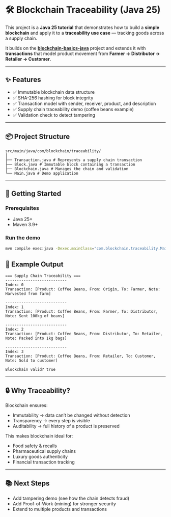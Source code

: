 # 🛠 Blockchain Traceability (Java 25)

This project is a **Java 25 tutorial** that demonstrates how to build a **simple blockchain** and apply it to a **traceability use case** — tracking goods across a supply chain.

It builds on the **[blockchain-basics-java](#)** project and extends it with **transactions** that model product movement from **Farmer → Distributor → Retailer → Customer**.

---

## ✨ Features

- ✅ Immutable blockchain data structure
- ✅ SHA-256 hashing for block integrity
- ✅ Transaction model with sender, receiver, product, and description
- ✅ Supply chain traceability demo (coffee beans example)
- ✅ Validation check to detect tampering

---

## 📦 Project Structure

```
src/main/java/com/blockchain/traceability/
│
├── Transaction.java # Represents a supply chain transaction
├── Block.java # Immutable block containing a transaction
├── Blockchain.java # Manages the chain and validation
└── Main.java # Demo application
```

---

## 🚀 Getting Started

### Prerequisites
- Java 25+
- Maven 3.9+

### Run the demo

```bash
mvn compile exec:java -Dexec.mainClass="com.blockchain.traceability.Main"
```

## 📖 Example Output
```
=== Supply Chain Traceability ===
---------------------------
Index: 0
Transaction: [Product: Coffee Beans, From: Origin, To: Farmer, Note: Harvested from farm]

---------------------------
Index: 1
Transaction: [Product: Coffee Beans, From: Farmer, To: Distributor, Note: Sent 100kg of beans]

---------------------------
Index: 2
Transaction: [Product: Coffee Beans, From: Distributor, To: Retailer, Note: Packed into 1kg bags]

---------------------------
Index: 3
Transaction: [Product: Coffee Beans, From: Retailer, To: Customer, Note: Sold to customer]

Blockchain valid? true
```

---

## 🔒 Why Traceability?

Blockchain ensures:
 + Immutability → data can’t be changed without detection
 + Transparency → every step is visible
 + Auditability → full history of a product is preserved

This makes blockchain ideal for:
 + Food safety & recalls
 + Pharmaceutical supply chains
 + Luxury goods authenticity
 + Financial transaction tracking

---

## 📚 Next Steps
 + Add tampering demo (see how the chain detects fraud)
 + Add Proof-of-Work (mining) for stronger security
 + Extend to multiple products and transactions